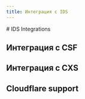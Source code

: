 ```yaml
---
title: Интеграция с IDS
---
```

<gtranslate-io>
# IDS Integrations

## Интеграция с CSF

## Интеграция с CXS

## Cloudflare support

</gtranslate-io>